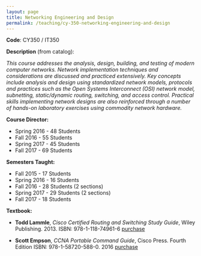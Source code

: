 ```yaml
---
layout: page
title: Networking Engineering and Design
permalink: /teaching/cy-350-networking-engineering-and-design
---
```


**Code**: CY350 / IT350

**Description** (from catalog): 

_This course addresses the analysis, design, building, and testing of modern computer networks. Network implementation techniques and considerations are discussed and practiced extensively. Key concepts include analysis and design using standardized network models, protocols and practices such as the Open Systems Interconnect (OSI) network model, subnetting, static/dynamic routing, switching, and access control. Practical skills implementing network designs are also reinforced through a number of hands-on laboratory exercises using commodity network hardware._

**Course Director:** 

* Spring 2016 - 48 Students
* Fall 2016 - 55 Students
* Spring 2017 - 45 Students
* Fall 2017 - 69 Students

**Semesters Taught:** 

*  Fall 2015 - 17 Students
*  Spring 2016 - 16 Students
*  Fall 2016 - 28 Students (2 sections)
*  Spring 2017 - 29 Students (2 sections)
*  Fall 2017 - 18 Students


**Textbook:**

*  **Todd Lammle**, _Cisco Certified Routing and Switching Study Guide_, Wiley Publishing. 2013. ISBN: 978-1-118-74961-6 [purchase](https://www.amazon.com/CCNA-Routing-Switching-Study-Guide/dp/1118749618/)

* **Scott Empson**, _CCNA Portable Command Guide_, Cisco Press. Fourth Edition ISBN: 978-1-58720-588-0. 2016 [purchase](https://www.amazon.com/Routing-Switching-Portable-Command-100-105/dp/1587205882/)